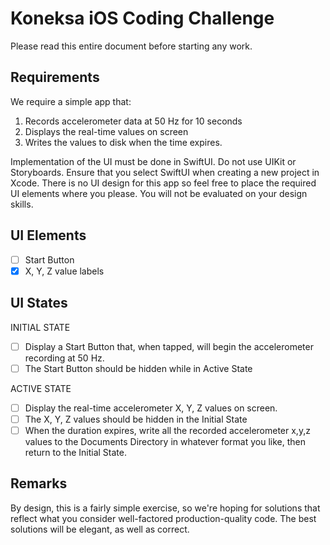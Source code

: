 # Koneksa iOS Coding Challenge

Please read this entire document before starting any work.

## Requirements

We require a simple app that:
1. Records accelerometer data at 50 Hz for 10 seconds
1. Displays the real-time values on screen
1. Writes the values to disk when the time expires.

Implementation of the UI must be done in SwiftUI. Do not use UIKit or Storyboards. Ensure that you select SwiftUI
when creating a new project in Xcode.
There is no UI design for this app so feel free to place the required UI elements where you please. You will not be evaluated on your design skills.

## UI Elements
- [ ] Start Button
- [X] X, Y, Z value labels

## UI States

INITIAL STATE 
- [ ] Display a Start Button that, when tapped, will begin the accelerometer recording at 50 Hz.
- [ ] The Start Button should be hidden while in Active State

ACTIVE STATE
- [ ] Display the real-time accelerometer X, Y, Z values on screen.
- [ ] The X, Y, Z values should be hidden in the Initial State
- [ ] When the duration expires, write all the recorded accelerometer x,y,z values to the Documents Directory in whatever format you like, then return to the Initial State.

## Remarks

By design, this is a fairly simple exercise, so we're hoping for solutions that reflect what you consider well-factored production-quality code. The best solutions will be elegant, as well as correct. 
